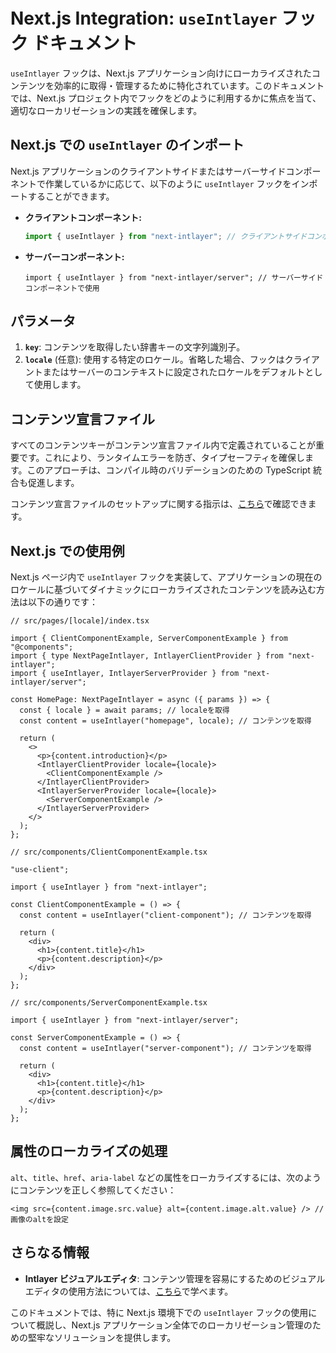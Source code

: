 # Next.js Integration: `useIntlayer` フック ドキュメント

`useIntlayer` フックは、Next.js アプリケーション向けにローカライズされたコンテンツを効率的に取得・管理するために特化されています。このドキュメントでは、Next.js プロジェクト内でフックをどのように利用するかに焦点を当て、適切なローカリゼーションの実践を確保します。

## Next.js での `useIntlayer` のインポート

Next.js アプリケーションのクライアントサイドまたはサーバーサイドコンポーネントで作業しているかに応じて、以下のように `useIntlayer` フックをインポートすることができます。

- **クライアントコンポーネント:**

  ```javascript
  import { useIntlayer } from "next-intlayer"; // クライアントサイドコンポーネントで使用
  ```

- **サーバーコンポーネント:**

  ```tsx
  import { useIntlayer } from "next-intlayer/server"; // サーバーサイドコンポーネントで使用
  ```

## パラメータ

1. **`key`**: コンテンツを取得したい辞書キーの文字列識別子。
2. **`locale`** (任意): 使用する特定のロケール。省略した場合、フックはクライアントまたはサーバーのコンテキストに設定されたロケールをデフォルトとして使用します。

## コンテンツ宣言ファイル

すべてのコンテンツキーがコンテンツ宣言ファイル内で定義されていることが重要です。これにより、ランタイムエラーを防ぎ、タイプセーフティを確保します。このアプローチは、コンパイル時のバリデーションのための TypeScript 統合も促進します。

コンテンツ宣言ファイルのセットアップに関する指示は、[こちら](https://github.com/aymericzip/intlayer/blob/main/docs/ja/content_declaration/get_started.md)で確認できます。

## Next.js での使用例

Next.js ページ内で `useIntlayer` フックを実装して、アプリケーションの現在のロケールに基づいてダイナミックにローカライズされたコンテンツを読み込む方法は以下の通りです：

```tsx
// src/pages/[locale]/index.tsx

import { ClientComponentExample, ServerComponentExample } from "@components";
import { type NextPageIntlayer, IntlayerClientProvider } from "next-intlayer";
import { useIntlayer, IntlayerServerProvider } from "next-intlayer/server";

const HomePage: NextPageIntlayer = async ({ params }) => {
  const { locale } = await params; // localeを取得
  const content = useIntlayer("homepage", locale); // コンテンツを取得

  return (
    <>
      <p>{content.introduction}</p>
      <IntlayerClientProvider locale={locale}>
        <ClientComponentExample />
      </IntlayerClientProvider>
      <IntlayerServerProvider locale={locale}>
        <ServerComponentExample />
      </IntlayerServerProvider>
    </>
  );
};
```

```tsx
// src/components/ClientComponentExample.tsx

"use-client";

import { useIntlayer } from "next-intlayer";

const ClientComponentExample = () => {
  const content = useIntlayer("client-component"); // コンテンツを取得

  return (
    <div>
      <h1>{content.title}</h1>
      <p>{content.description}</p>
    </div>
  );
};
```

```tsx
// src/components/ServerComponentExample.tsx

import { useIntlayer } from "next-intlayer/server";

const ServerComponentExample = () => {
  const content = useIntlayer("server-component"); // コンテンツを取得

  return (
    <div>
      <h1>{content.title}</h1>
      <p>{content.description}</p>
    </div>
  );
};
```

## 属性のローカライズの処理

`alt`、`title`、`href`、`aria-label` などの属性をローカライズするには、次のようにコンテンツを正しく参照してください：

```tsx
<img src={content.image.src.value} alt={content.image.alt.value} /> // 画像のaltを設定
```

## さらなる情報

- **Intlayer ビジュアルエディタ**: コンテンツ管理を容易にするためのビジュアルエディタの使用方法については、[こちら](https://github.com/aymericzip/intlayer/blob/main/docs/ja/intlayer_editor.md)で学べます。

このドキュメントでは、特に Next.js 環境下での `useIntlayer` フックの使用について概説し、Next.js アプリケーション全体でのローカリゼーション管理のための堅牢なソリューションを提供します。

